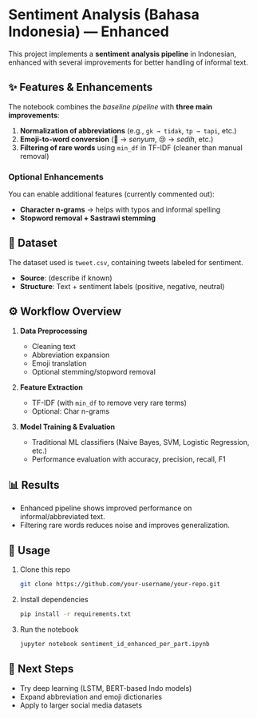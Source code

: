 # Sentiment Analysis (Bahasa Indonesia) — Enhanced

This project implements a **sentiment analysis pipeline** in Indonesian, enhanced with several improvements for better handling of informal text.

## ✨ Features & Enhancements
The notebook combines the *baseline pipeline* with **three main improvements**:
1. **Normalization of abbreviations** (e.g., `gk → tidak`, `tp → tapi`, etc.)
2. **Emoji-to-word conversion** (🙂 → *senyum*, 😢 → *sedih*, etc.)
3. **Filtering of rare words** using `min_df` in TF-IDF (cleaner than manual removal)

### Optional Enhancements
You can enable additional features (currently commented out):
- **Character n-grams** → helps with typos and informal spelling
- **Stopword removal + Sastrawi stemming**

## 📂 Dataset
The dataset used is `tweet.csv`, containing tweets labeled for sentiment.

- **Source**: (describe if known)  
- **Structure**: Text + sentiment labels (positive, negative, neutral)

## ⚙️ Workflow Overview
1. **Data Preprocessing**  
   - Cleaning text  
   - Abbreviation expansion  
   - Emoji translation  
   - Optional stemming/stopword removal  

2. **Feature Extraction**  
   - TF-IDF (with `min_df` to remove very rare terms)  
   - Optional: Char n-grams  

3. **Model Training & Evaluation**  
   - Traditional ML classifiers (Naive Bayes, SVM, Logistic Regression, etc.)  
   - Performance evaluation with accuracy, precision, recall, F1  

## 📊 Results
- Enhanced pipeline shows improved performance on informal/abbreviated text.
- Filtering rare words reduces noise and improves generalization.

## 🚀 Usage
1. Clone this repo  
   ```bash
   git clone https://github.com/your-username/your-repo.git
   ```
2. Install dependencies  
   ```bash
   pip install -r requirements.txt
   ```
3. Run the notebook  
   ```bash
   jupyter notebook sentiment_id_enhanced_per_part.ipynb
   ```

## 🔮 Next Steps
- Try deep learning (LSTM, BERT-based Indo models)  
- Expand abbreviation and emoji dictionaries  
- Apply to larger social media datasets  
